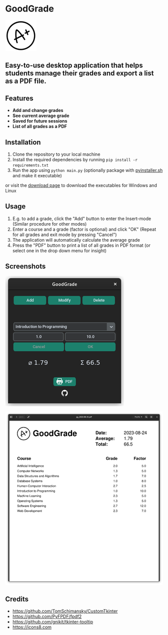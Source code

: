 # GoodGrade
![icons8-grades-100.png](./assets/icons8-grades-100.png)
## Easy-to-use desktop application that helps students manage their grades and export a list as a PDF file.

## Features
- __Add and change grades__
- __See current average grade__
- __Saved for future sessions__
- __List of all grades as a PDF__

## Installation
1. Clone the repository to your local machine
2. Install the required dependencies by running `pip install -r requirements.txt`
3. Run the app using `python main.py` (optionally package with [pyinstaller.sh](pyinstaller.sh) and make it executable)

or visit the [download page](https://fabianjuelich.xyz/goodgrade) to download the executables for Windows and Linux

## Usage
1. E.g. to add a grade, click the "Add" button to enter the Insert-mode (Similar procedure for other modes)
2. Enter a course and a grade (factor is optional) and click "OK" (Repeat for all grades and exit mode by pressing "Cancel")
4. The application will automatically calculate the average grade
5. Press the "PDF" button to print a list of all grades in PDF format (or select one in the drop down menu for insight)

## Screenshots
![appPreview](./preview/appPreview.png)

![pdfPreview](./preview/pdfPreview.png)

## Credits
- https://github.com/TomSchimansky/CustomTkinter
- https://github.com/PyFPDF/fpdf2
- https://github.com/gnikit/tkinter-tooltip
- https://icons8.com